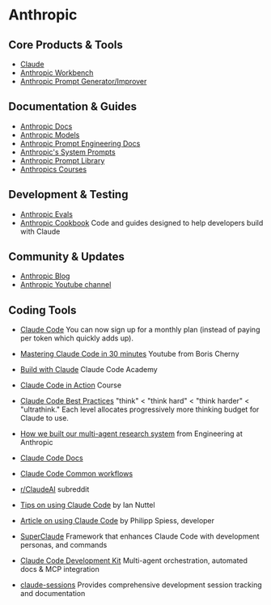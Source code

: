 # Anthropic  

## Core Products & Tools
- [Claude](https://claude.ai/new)  
- [Anthropic Workbench](https://console.anthropic.com/workbench)  
- [Anthropic Prompt Generator/Improver](https://console.anthropic.com/dashboard)  

## Documentation & Guides
- [Anthropic Docs](https://docs.anthropic.com/en/home) 
- [Anthropic Models](https://docs.anthropic.com/en/docs/about-claude/models)  
- [Anthropic Prompt Engineering Docs](https://docs.anthropic.com/en/docs/build-with-claude/prompt-engineering/overview)  
- [Anthropic's System Prompts](https://docs.anthropic.com/en/release-notes/system-prompts)  
- [Anthropic Prompt Library](https://docs.anthropic.com/claude/prompt-library)
- [Anthropics Courses](https://github.com/anthropics/courses)

## Development & Testing
- [Anthropic Evals](https://docs.anthropic.com/en/docs/test-and-evaluate/eval-tool)
- [Anthropic Cookbook](https://github.com/anthropics/anthropic-cookbook) Code and guides designed to help developers build with Claude

## Community & Updates
- [Anthropic Blog](https://www.anthropic.com/blog) 
- [Anthropic Youtube channel](https://www.youtube.com/@anthropic-ai)

## Coding Tools
- [Claude Code](https://www.anthropic.com/claude-code)
You can now sign up for a monthly plan (instead of paying per token which quickly adds up).
- [Mastering Claude Code in 30 minutes](https://www.youtube.com/watch?v=6eBSHbLKuN0) Youtube from Boris Cherny
- [Build with Claude](https://www.anthropic.com/learn/build-with-claude) Claude Code Academy
- [Claude Code in Action](https://anthropic.skilljar.com/claude-code-in-action) Course
- [Claude Code Best Practices](https://www.anthropic.com/engineering/claude-code-best-practices) "think" < "think hard" < "think harder" < "ultrathink." Each level allocates progressively more thinking budget for Claude to use.
- [How we built our multi-agent research system](https://www.anthropic.com/engineering/built-multi-agent-research-system) from Engineering at Anthropic

- [Claude Code Docs](https://docs.anthropic.com/en/docs/claude-code/overview) 
- [Claude Code Common workflows](https://docs.anthropic.com/en/docs/claude-code/common-workflows)

- [r/ClaudeAI](https://www.reddit.com/r/ClaudeAI/) subreddit
- [Tips on using Claude Code](../reference/claude-code-tips.md) by Ian Nuttel
- [Article on using Claude Code](https://spiess.dev/blog/how-i-use-claude-code) by Philipp Spiess, developer
- [SuperClaude](https://github.com/NomenAK/SuperClaude) Framework that enhances Claude Code with development personas, and commands
- [Claude Code Development Kit](https://github.com/peterkrueck/Claude-Code-Development-Kit) Multi-agent orchestration, automated docs & MCP integration
- [claude-sessions](https://github.com/iannuttall/claude-sessions) Provides comprehensive development session tracking and documentation
